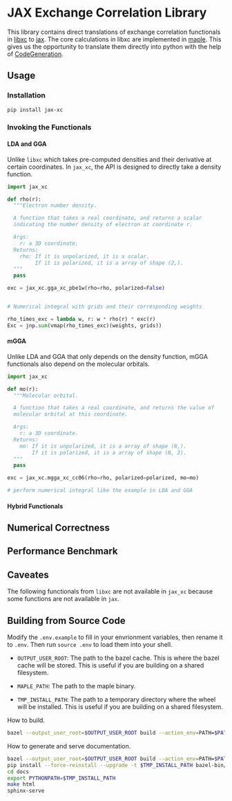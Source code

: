 # JAX Exchange Correlation Library

This library contains direct translations of exchange correlation functionals in [libxc](https://tddft.org/programs/libxc/)
to [jax](https://github.com/google/jax). The core calculations in libxc are implemented in [maple](https://www.maplesoft.com/).
This gives us the opportunity to translate them directly into python with the help of
[CodeGeneration](https://www.maplesoft.com/support/help/maple/view.aspx?path=CodeGeneration%2fPython).

## Usage

### Installation

``` sh
pip install jax-xc
```

### Invoking the Functionals

#### LDA and GGA

Unlike `libxc` which takes pre-computed densities and their derivative at certain coordinates.
In `jax_xc`, the API is designed to directly take a density function.

``` python
import jax_xc

def rho(r):
  """Electron number density.

  A function that takes a real coordinate, and returns a scalar
  indicating the number density of electron at coordinate r.

  Args:
    r: a 3D coordinate.
  Returns:
    rho: If it is unpolarized, it is a scalar.
         If it is polarized, it is a array of shape (2,).
  """
  pass

exc = jax_xc.gga_xc_pbe1w(rho=rho, polarized=False)


# Numerical integral with grids and their corresponding weights

rho_times_exc = lambda w, r: w * rho(r) * exc(r)
Exc = jnp.sum(vmap(rho_times_exc)(weights, grids))
```

#### mGGA

Unlike LDA and GGA that only depends on the density function,
mGGA functionals also depend on the molecular orbitals.

``` python
import jax_xc

def mo(r):
  """Molecular orbital.

  A function that takes a real coordinate, and returns the value of
  molecular orbital at this coordinate.

  Args:
    r: a 3D coordinate.
  Returns:
    mo: If it is unpolarized, it is a array of shape (N,).
        If it is polarized, it is a array of shape (N, 2).
  """
  pass

exc = jax_xc.mgga_xc_cc06(rho=rho, polarized=polarized, mo=mo)

# perform numerical integral like the example in LDA and GGA
```

#### Hybrid Functionals

## Numerical Correctness

## Performance Benchmark

## Caveates

The following functionals from `libxc` are not available in `jax_xc` because some functions are not available in `jax`.

## Building from Source Code


Modify the `.env.example` to fill in your envrionment variables, then rename it to `.env`. Then run `source .env` to load them into your shell.

- `OUTPUT_USER_ROOT`: The path to the bazel cache. This is where the bazel cache will be stored. This is useful if you are building on a shared filesystem.

- `MAPLE_PATH`: The path to the maple binary.

- `TMP_INSTALL_PATH`: The path to a temporary directory where the wheel will be installed. This is useful if you are building on a shared filesystem.


How to build.

``` sh
bazel --output_user_root=$OUTPUT_USER_ROOT build --action_env=PATH=$PATH:$MAPLE_PATH @maple2jax//:jax_xc_wheel
```

How to generate and serve documentation.

``` sh
bazel --output_user_root=$OUTPUT_USER_ROOT build --action_env=PATH=$PATH:$MAPLE_PATH @maple2jax//:jax_xc_wheel
pip install --force-reinstall --upgrade -t $TMP_INSTALL_PATH bazel-bin/external/maple2jax/jax_xc-0.0.1-py3-none-any.whl
cd docs
export PYTHONPATH=$TMP_INSTALL_PATH
make html
sphinx-serve
```
